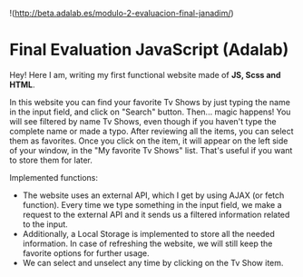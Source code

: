 

!(http://beta.adalab.es/modulo-2-evaluacion-final-janadim/)

# Final Evaluation JavaScript (Adalab)

Hey! Here I am, writing my first functional website made of **JS, Scss and HTML**. 

In this website you can find your favorite Tv Shows by just typing the name in the input field, and click on "Search" button. Then... magic happens! You will see filtered by name Tv Shows, even though if you haven't type the complete name or made a typo. After reviewing all the items, you can select them as favorites. Once you click on the item, it will appear on the left side of your window, in the "My favorite Tv Shows" list. That's useful if you want to store them for later. 

Implemented functions:

- The website uses an external API, which I get by using AJAX (or fetch function). Every time we type something in the input field, we make a request to the external API and it sends us a filtered information related to the input.
- Additionally, a Local Storage is implemented to store all the needed information. In case of refreshing the website, we will still keep the favorite options for further usage. 
- We can select and unselect any time by clicking on the Tv Show item.


